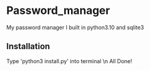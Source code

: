 # Password_manager
My password manager I built in python3.10 and sqlite3

## Installation
Type 'python3 install.py' into terminal
\n All Done!
